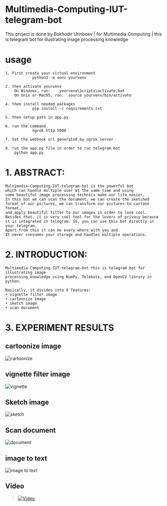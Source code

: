 # Multimedia-Computing-IUT-telegram-bot
This project is done by Bokhodir Urinboev |   for Multimedia Computing  | this is telegram bot for illustrating image processing knowledge  

# usage
```
1. First create your virtual environment
			python3 -m venv yourvenv

2. then activate yourvenv
	On Windows, run:  	yourvenv\Scripts\activate.bat
	On Unix or MacOS, run: 	source yourvenv/bin/activate

4. then install needed packages
			pip install -r requirements.txt

5. then setup path in app.py 

6. run the command  
			ngrok http 5000

7. Set the webhook url generated by ngrok server
 
8. run the app.py file in order to run telegram bot
	python app.py
```



# 1. ABSTRACT:
```
Multimedia-Computing-IUT-telegram-bot is the powerful bot 
which can handle multiple user at the same time and using 
some beautiful image processing technics make our life easier. 
In this bot we can scan the document, we can create the sketched 
format of our pictures, we can transform our pictures to cartoon format, 
and apply beautiful filter to our images in order to look cool. 
Besides that, it is very cool tool for the lovers of privacy because 
it is integrated in telegram. So, you can use this bot directly in your telegram. 
Apart from this it can be every where with you and 
It never consumes your storage and handles multiple operations.
```


# 2. INTRODUCTION:
```
Multimedia-Computing-IUT-telegram-bot this is telegram bot for illustrating image
processing knowledge using NumPy, Telebots, and OpenCV library in python.
```

```
Basically, it divides into 4 features:
• vignette filter image
• cartoonize image
• sketch image
• scan document
```

# 3. EXPERIMENT RESULTS

## cartoonize image

![cartoonize](https://user-images.githubusercontent.com/40819423/82634756-0b3e4580-9c18-11ea-9dcf-e65d697338e4.jpg)


## vignette filter image
![vignette](https://user-images.githubusercontent.com/40819423/82634947-81db4300-9c18-11ea-9424-c86c1029dc3e.jpg)



## Sketch image

![sketch](https://user-images.githubusercontent.com/40819423/82634989-9ae3f400-9c18-11ea-888a-0c0bb900001e.jpg)



## Scan document
![document](https://user-images.githubusercontent.com/40819423/82635018-ad5e2d80-9c18-11ea-9351-d12555e6435e.jpg)

## image to text
![image to text](https://user-images.githubusercontent.com/40819423/82929603-6025e700-9f9d-11ea-8922-31059a875f8f.png)


## Video 
> [![Video](https://img.youtube.com/vi/yFKyAgxBhUQ/2.jpg)](https://www.youtube.com/watch?v=yFKyAgxBhUQ&feature=youtu.be)



